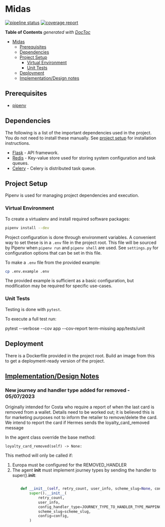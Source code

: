 # Midas


[![pipeline status](https://git.bink.com/Olympus/midas/badges/develop/pipeline.svg)](https://git.bink.com/Olympus/midas/commits/develop) [![coverage report](https://git.bink.com/Olympus/midas/badges/develop/coverage.svg)](https://git.bink.com/Olympus/midas/commits/develop)


<!-- START doctoc generated TOC please keep comment here to allow auto update -->
<!-- DON'T EDIT THIS SECTION, INSTEAD RE-RUN doctoc TO UPDATE -->
**Table of Contents**  *generated with [DocToc](https://github.com/thlorenz/doctoc)*

- [Midas](#midas)
  - [Prerequisites](#prerequisites)
  - [Dependencies](#dependencies)
  - [Project Setup](#project-setup)
    - [Virtual Environment](#virtual-environment)
    - [Unit Tests](#unit-tests)
  - [Deployment](#deployment)
  - [Implementation/Design notes](#implementationdesign-notes)


<!-- END doctoc generated TOC please keep comment here to allow auto update -->

## Prerequisites

- [pipenv](https://docs.pipenv.org)

## Dependencies

The following is a list of the important dependencies used in the project. You do not need to install these manually. See [project setup](#project-setup) for installation instructions.

- [Flask](http://flask.pocoo.org) - API framework.
- [Redis](https://redis-py.readthedocs.io/en/latest) - Key-value store used for storing system configuration and task queues.
- [Celery](https://docs.celeryproject.org/en/stable/index.html) - Celery is distributed task queue.


## Project Setup

Pipenv is used for managing project dependencies and execution.

### Virtual Environment

To create a virtualenv and install required software packages:

```bash
pipenv install --dev
```

Project configuration is done through environment variables. A convenient way to set these is in a `.env` file in the project root. This file will be sourced by Pipenv when `pipenv run` and `pipenv shell` are used. See `settings.py` for configuration options that can be set in this file.

To make a `.env` file from the provided example:

```bash
cp .env.example .env
```

The provided example is sufficient as a basic configuration, but modification may be required for specific use-cases.

### Unit Tests

Testing is done with `pytest`.

To execute a full test run:

pytest --verbose --cov app --cov-report term-missing app/tests/unit

## Deployment

There is a Dockerfile provided in the project root. Build an image from this to get a deployment-ready version of the project.

## [Implementation/Design Notes]()

### New journey and handler type added for removed - 05/07/2023

Originally intended for Costa who require a report of when the last card is removed
from a wallet. Details need to be worked out; it is believed this is for marketing purposes
not to inform the retailer to remove/delete the card.  We intend to report the card if Hermes
sends the loyalty_card_removed message

In the agent class override the base method:

  ```loyalty_card_removed(self) -> None:```

This method will only be called if:
1. Europa must be configured for the REMOVED_HANDLER
2. The agent __init__ must implement journey types by sending the handler to super().__init__:
```python

       def __init__(self, retry_count, user_info, scheme_slug=None, config=None):
           super().__init__(
               retry_count,
               user_info,
               config_handler_type=JOURNEY_TYPE_TO_HANDLER_TYPE_MAPPING[user_info["journey_type"]],
               scheme_slug=scheme_slug,
               config=config,
           )
```

        